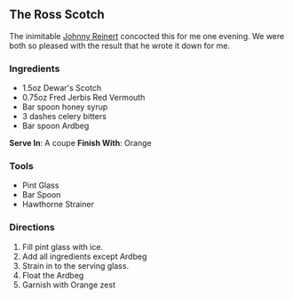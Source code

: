 ## The Ross Scotch

The inimitable [Johnny Reinert](https://www.instagram.com/wetwithflavor/)  concocted this for me one evening. We were both so pleased with the result that he wrote it down for me.

### Ingredients

- 1.5oz Dewar's Scotch 
- 0.75oz Fred Jerbis Red Vermouth 
- Bar spoon honey syrup 
- 3 dashes celery bitters 
- Bar spoon Ardbeg

**Serve In**: A coupe 
**Finish With**: Orange

### Tools
* Pint Glass
* Bar Spoon
* Hawthorne Strainer

### Directions
1. Fill pint glass with ice.
2. Add all ingredients except Ardbeg
3. Strain in to the serving glass.
4. Float the Ardbeg
5. Garnish with Orange zest

